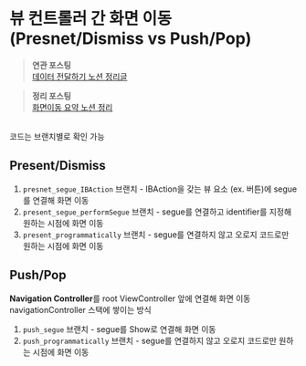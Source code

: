 # 뷰 컨트롤러 간 화면 이동 (Presnet/Dismiss vs Push/Pop)
> **연관 포스팅**<br>
[데이터 전달하기 노션 정리글](https://www.notion.so/7-997e10334c82402eabc2e029bf61ad36)<br>

> **정리 포스팅**<br>
> [화면이동 요약 노션 정리](https://isjoeyful.notion.site/f6b9732f5e7643d3bd766a28d97277c0)<br>

<br>
코드는 브랜치별로 확인 가능

## Present/Dismiss
1. `presnet_segue_IBAction` 브랜치 - IBAction을 갖는 뷰 요소 (ex. 버튼)에 segue를 연결해 화면 이동
2. `present_segue_performSegue` 브랜치 - segue를 연결하고 identifier를 지정해 원하는 시점에 화면 이동
3. `present_programmatically` 브랜치 - segue를 연결하지 않고 오로지 코드로만 원하는 시점에 화면 이동

## Push/Pop
**Navigation Controller**를 root ViewController 앞에 연결해 화면 이동<br>
navigationController 스택에 쌓이는 방식

1. `push_segue` 브랜치 - segue를 Show로 연결해 화면 이동
2. `push_programmatically` 브랜치 - segue를 연결하지 않고 오로지 코드로만 원하는 시점에 화면 이동
